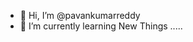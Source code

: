- 👋 Hi, I’m @pavankumarreddy
- 🌱 I’m currently learning New Things .....

<!---
pavanreddy777999/pavanreddy777999 is a ✨ special ✨ repository because its `README.md` (this file) appears on your GitHub profile.
You can click the Preview link to take a look at your changes.
--->
